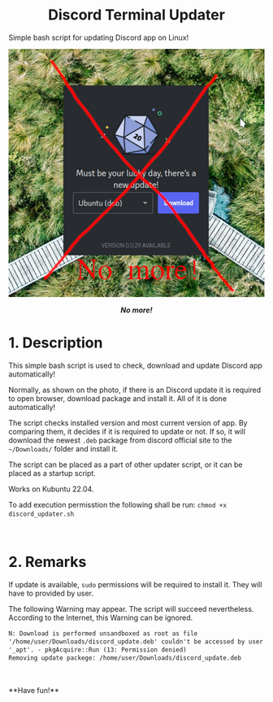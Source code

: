 <div style="text-align:center">

# __Discord Terminal Updater__

</div>

Simple bash script for updating Discord app on Linux!

<div style="text-align:center">

![No_more](./banner_e.jpg)


***No more!***

</div>

# 1. Description

This simple bash script is used to check, download and update Discord app automatically!

Normally, as shown on the photo, if there is an Discord update it is required to open browser, download package and install it. All of it is done automatically! 

The script checks installed version and most current version of app. By comparing them, it decides if it is required to update or not. If so, it will download the newest `.deb` package from discord official site to the `~/Downloads/` folder and install it. 

The script can be placed as a part of other updater script, or it can be placed as a startup script.

Works on Kubuntu 22.04.

To add execution permisstion the following shall be run: 
`chmod +x  discord_updater.sh`



<br>

# 2. Remarks

If update is available, `sudo` permissions will be required to install it. They will have to provided by user.

The following Warning may appear. The script will succeed nevertheless. According to the Internet, this Warning can be ignored. 


```
N: Download is performed unsandboxed as root as file '/home/user/Downloads/discord_update.deb' couldn't be accessed by user '_apt'. - pkgAcquire::Run (13: Permission denied)
Removing update packege: /home/user/Downloads/discord_update.deb
```
<br>
<br> 
**Have fun!**
